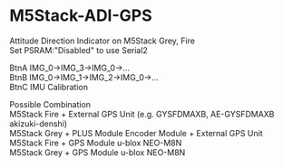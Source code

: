 # M5Stack-ADI-GPS
 Attitude Direction Indicator on M5Stack Grey, Fire  
 Set PSRAM:"Disabled" to use Serial2  


 BtnA IMG_0->IMG_3->IMG_0->...  
 BtnB IMG_0->IMG_1->IMG_2->IMG_0->...  
 BtnC IMU Calibration


Possible Combination  
M5Stack Fire + External GPS Unit (e.g. GYSFDMAXB, AE-GYSFDMAXB akizuki-denshi)  
M5Stack Grey + PLUS Module Encoder Module + External GPS Unit  
M5Stack Fire + GPS Module u-blox NEO-M8N  
M5Stack Grey + GPS Module u-blox NEO-M8N  
